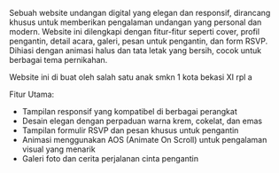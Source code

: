 Sebuah website undangan digital yang elegan dan responsif, dirancang khusus untuk memberikan pengalaman undangan yang personal dan modern.
Website ini dilengkapi dengan fitur-fitur seperti cover, profil pengantin, detail acara, galeri, pesan untuk pengantin, dan form RSVP.
Dihiasi dengan animasi halus dan tata letak yang bersih, cocok untuk berbagai tema pernikahan.

Website ini di buat oleh salah satu anak smkn 1 kota bekasi XI rpl a

Fitur Utama:

* Tampilan responsif yang kompatibel di berbagai perangkat
* Desain elegan dengan perpaduan warna krem, cokelat, dan emas
* Tampilan formulir RSVP dan pesan khusus untuk pengantin
* Animasi menggunakan AOS (Animate On Scroll) untuk pengalaman visual yang menarik
* Galeri foto dan cerita perjalanan cinta pengantin
